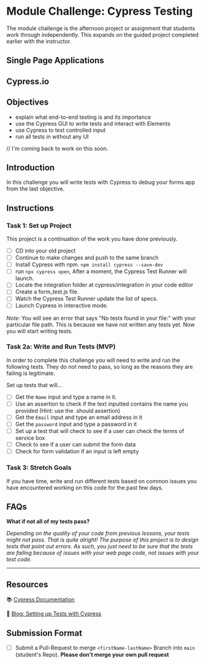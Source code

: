 # Module Challenge: Cypress Testing

The module challenge is the afternoon project or assignment that students work through independently. This expands on the guided project completed earlier with the instructor.

## Single Page Applications

## Cypress.io

## Objectives

- explain what end-to-end testing is and its importance
- use the Cypress GUI to write tests and interact with Elements
- use Cypress to test controlled input
- run all tests in without any UI

// I'm coming back to work on this soon. 

## Introduction

In this challenge you will write tests with Cypress to debug your forms app from the last objective.

## Instructions

### Task 1: Set up Project

This project is a continuation of the work you have done previously.

- [ ] CD into your old project
- [ ] Continue to make changes and push to the same branch
- [ ] Install Cypress with npm.
      `npm install cypress --save-dev`
- [ ] run `npx cypress open`, After a moment, the Cypress Test Runner will launch.
- [ ]  Locate the integration folder at cypress/integration in your code editor
- [ ]  Create a form_test.js file.
- [ ]  Watch the Cypress Test Runner update the list of specs.
- [ ] Launch Cypress in interactive mode.
      
*Note:* 
You will see an error that says "No tests found in your file:" with your particular file path. This is because we have not written any tests yet. Now you will start writing tests.

### Task 2a: Write and Run Tests (MVP)

In order to complete this challenge you will need to write and run the following tests. They do *not* need to pass, so long as the reasons they are failing is legitimate.

Set up tests that will...

- [ ]  Get the `Name` input and type a name in it.
- [ ]  Use an assertion to check if the text inputted contains the name you provided (Hint: use the .should assertion)
- [ ]  Get the `Email` input and type an email address in it
- [ ] Get the `password` input and type a password in it
- [ ]  Set up a test that will check to see if a user can check the terms of service box
- [ ] Check to see if a user can submit the form data
- [ ] Check for form validation if an input is left empty

### Task 3: Stretch Goals

If you have time, write and run different tests based on common issues you have encountered working on this code for the past few days.

## FAQs

**What if not all of my tests pass?**

*Depending on the quality of your code from previous lessons, your tests might not pass. That is quite alright! The purpose of this project is to design tests that point out errors. As such, you just need to be sure that the tests are failing because of issues with your web page code, not issues with your test code.*

****

## Resources

📚 [Cypress Documentation](https://www.cypress.io/how-it-works/)

🤔 [Blog: Setting up Tests with Cypress](https://medium.com/better-practices/end-to-end-testing-with-cypress-bfcd59633f1a)

## Submission Format

* [ ] Submit a Pull-Request to merge `<firstName-lastName>` Branch into `main` (student's  Repo). **Please don't merge your own pull request**
